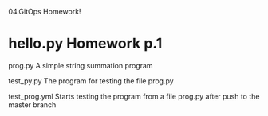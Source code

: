 04.GitOps Homework!

hello.py  Homework p.1
=============================

prog.py A simple string summation program

test_py.py  The program for testing the file prog.py

test_prog.yml  Starts testing the program from a file prog.py after push to the master branch


